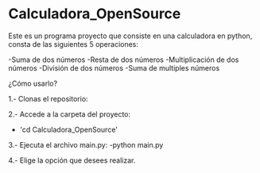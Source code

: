 # Calculadora_OpenSource 

Este es un programa proyecto que consiste en una calculadora en python, consta de las siguientes 5 operaciones:

-Suma de dos números
-Resta de dos números
-Multiplicación de dos números
-División de dos números 
-Suma de multiples números

¿Cómo usarlo? 

1.- Clonas el repositorio:


2.- Accede a la carpeta del proyecto:
- 'cd Calculadora_OpenSource'

3.- Ejecuta el archivo main.py:
-python main.py

4.- Elige la opción que desees realizar.